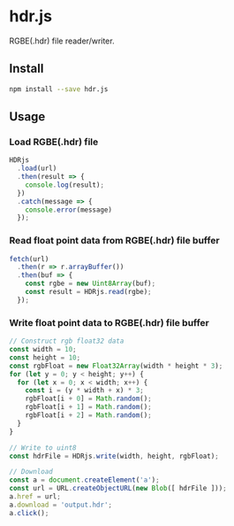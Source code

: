 # hdr.js

RGBE(.hdr) file reader/writer.

## Install

```sh
npm install --save hdr.js
```

## Usage

### Load RGBE(.hdr) file

```js
HDRjs
  .load(url)
  .then(result => {
    console.log(result);
  })
  .catch(message => {
    console.error(message)
  });
```

### Read float point data from RGBE(.hdr) file buffer

```js
fetch(url)
  .then(r => r.arrayBuffer())
  .then(buf => {
    const rgbe = new Uint8Array(buf);
    const result = HDRjs.read(rgbe);
  });
```

### Write float point data to RGBE(.hdr) file buffer

```js
// Construct rgb float32 data
const width = 10;
const height = 10;
const rgbFloat = new Float32Array(width * height * 3);
for (let y = 0; y < height; y++) {
  for (let x = 0; x < width; x++) {
    const i = (y * width + x) * 3;
    rgbFloat[i + 0] = Math.random();
    rgbFloat[i + 1] = Math.random();
    rgbFloat[i + 2] = Math.random();
  }
}

// Write to uint8
const hdrFile = HDRjs.write(width, height, rgbFloat);

// Download
const a = document.createElement('a');
const url = URL.createObjectURL(new Blob([ hdrFile ]));
a.href = url;
a.download = 'output.hdr';
a.click();
```
